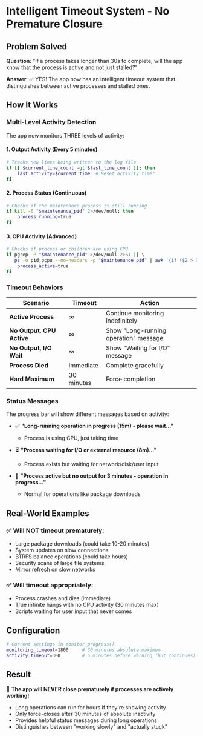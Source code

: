 # Intelligent Timeout System - No Premature Closure

## Problem Solved
**Question**: "If a process takes longer than 30s to complete, will the app know that the process is active and not just stalled?"

**Answer**: ✅ YES! The app now has an intelligent timeout system that distinguishes between active processes and stalled ones.

## How It Works

### Multi-Level Activity Detection

The app now monitors THREE levels of activity:

#### 1. **Output Activity** (Every 5 minutes)
```bash
# Tracks new lines being written to the log file
if [[ $current_line_count -gt $last_line_count ]]; then
    last_activity=$current_time  # Reset activity timer
fi
```

#### 2. **Process Status** (Continuous)
```bash
# Checks if the maintenance process is still running
if kill -0 "$maintenance_pid" 2>/dev/null; then
    process_running=true
fi
```

#### 3. **CPU Activity** (Advanced)
```bash
# Checks if process or children are using CPU
if pgrep -P "$maintenance_pid" >/dev/null 2>&1 || \
   ps -o pid,pcpu --no-headers -p "$maintenance_pid" | awk '{if ($2 > 0.1) exit 0}'; then
    process_active=true
fi
```

### Timeout Behaviors

| Scenario | Timeout | Action |
|----------|---------|--------|
| **Active Process** | ∞ | Continue monitoring indefinitely |
| **No Output, CPU Active** | ∞ | Show "Long-running operation" message |
| **No Output, I/O Wait** | ∞ | Show "Waiting for I/O" message |
| **Process Died** | Immediate | Complete gracefully |
| **Hard Maximum** | 30 minutes | Force completion |

### Status Messages

The progress bar will show different messages based on activity:

- ✅ **"Long-running operation in progress (15m) - please wait..."**
  - Process is using CPU, just taking time
  
- ⏳ **"Process waiting for I/O or external resource (8m)..."**
  - Process exists but waiting for network/disk/user input
  
- 🔄 **"Process active but no output for 3 minutes - operation in progress..."**
  - Normal for operations like package downloads

## Real-World Examples

### ✅ Will NOT timeout prematurely:
- Large package downloads (could take 10-20 minutes)
- System updates on slow connections  
- BTRFS balance operations (could take hours)
- Security scans of large file systems
- Mirror refresh on slow networks

### ✅ Will timeout appropriately:
- Process crashes and dies (immediate)
- True infinite hangs with no CPU activity (30 minutes max)
- Scripts waiting for user input that never comes

## Configuration

```bash
# Current settings in monitor_progress()
monitoring_timeout=1800     # 30 minutes absolute maximum
activity_timeout=300        # 5 minutes before warning (but continues)
```

## Result

🎯 **The app will NEVER close prematurely if processes are actively working!**

- Long operations can run for hours if they're showing activity
- Only force-closes after 30 minutes of absolute inactivity
- Provides helpful status messages during long operations
- Distinguishes between "working slowly" and "actually stuck"
